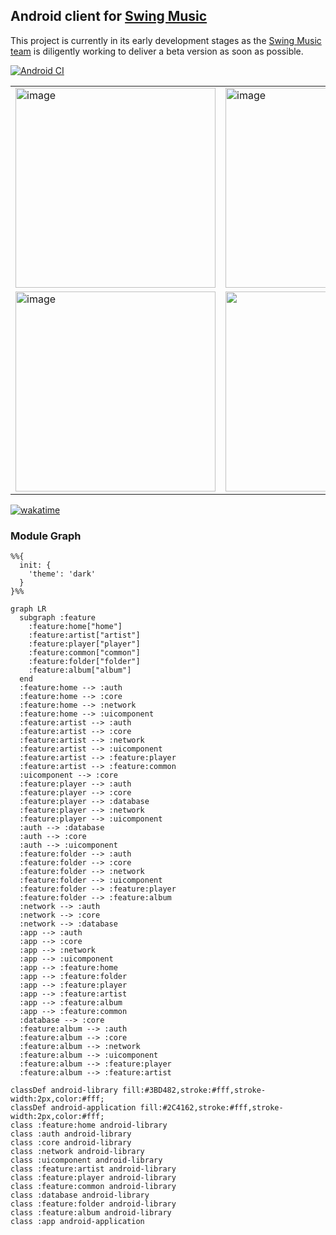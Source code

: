 ## Android client for [Swing Music](https://github.com/swingmx/swingmusic)

This project is currently in its early development stages as the [Swing Music team](https://github.com/orgs/swingmx/people) is diligently working to deliver a beta version as soon as possible.

[![Android CI](https://github.com/swingmx/android/actions/workflows/android.yml/badge.svg)](https://github.com/swingmx/android/actions/workflows/android.yml)

<table>
  <tr>
    <td>
      <img src="https://github.com/swingmx/android/assets/54077752/0344f6f9-dd70-4a4f-adf9-2a883758af28" width="320" alt="image" />
    </td>
    <td>
      <img src="https://github.com/swingmx/android/assets/54077752/59649546-295b-4e40-8e3e-8e03dd1f7dd7" width="320" alt="image" />
    </td>
  </tr>
  
  <tr>
    <td>
      <img src="https://github.com/swingmx/android/assets/54077752/de0abb9d-95ed-4e2f-91ff-20dbf5288809" width="320" alt="image" />
    </td>
    <td>
      <img src="" width="320" alt="" />
    </td>
  </tr>
</table>

[![wakatime](https://wakatime.com/badge/user/99206146-a1fc-4be5-adc8-c2351f27ecef/project/018e7aae-f9e9-42e9-99e1-fc381580884d.svg)](https://wakatime.com/badge/user/99206146-a1fc-4be5-adc8-c2351f27ecef/project/018e7aae-f9e9-42e9-99e1-fc381580884d)

### Module Graph

```mermaid
%%{
  init: {
    'theme': 'dark'
  }
}%%

graph LR
  subgraph :feature
    :feature:home["home"]
    :feature:artist["artist"]
    :feature:player["player"]
    :feature:common["common"]
    :feature:folder["folder"]
    :feature:album["album"]
  end
  :feature:home --> :auth
  :feature:home --> :core
  :feature:home --> :network
  :feature:home --> :uicomponent
  :feature:artist --> :auth
  :feature:artist --> :core
  :feature:artist --> :network
  :feature:artist --> :uicomponent
  :feature:artist --> :feature:player
  :feature:artist --> :feature:common
  :uicomponent --> :core
  :feature:player --> :auth
  :feature:player --> :core
  :feature:player --> :database
  :feature:player --> :network
  :feature:player --> :uicomponent
  :auth --> :database
  :auth --> :core
  :auth --> :uicomponent
  :feature:folder --> :auth
  :feature:folder --> :core
  :feature:folder --> :network
  :feature:folder --> :uicomponent
  :feature:folder --> :feature:player
  :feature:folder --> :feature:album
  :network --> :auth
  :network --> :core
  :network --> :database
  :app --> :auth
  :app --> :core
  :app --> :network
  :app --> :uicomponent
  :app --> :feature:home
  :app --> :feature:folder
  :app --> :feature:player
  :app --> :feature:artist
  :app --> :feature:album
  :app --> :feature:common
  :database --> :core
  :feature:album --> :auth
  :feature:album --> :core
  :feature:album --> :network
  :feature:album --> :uicomponent
  :feature:album --> :feature:player
  :feature:album --> :feature:artist

classDef android-library fill:#3BD482,stroke:#fff,stroke-width:2px,color:#fff;
classDef android-application fill:#2C4162,stroke:#fff,stroke-width:2px,color:#fff;
class :feature:home android-library
class :auth android-library
class :core android-library
class :network android-library
class :uicomponent android-library
class :feature:artist android-library
class :feature:player android-library
class :feature:common android-library
class :database android-library
class :feature:folder android-library
class :feature:album android-library
class :app android-application

```